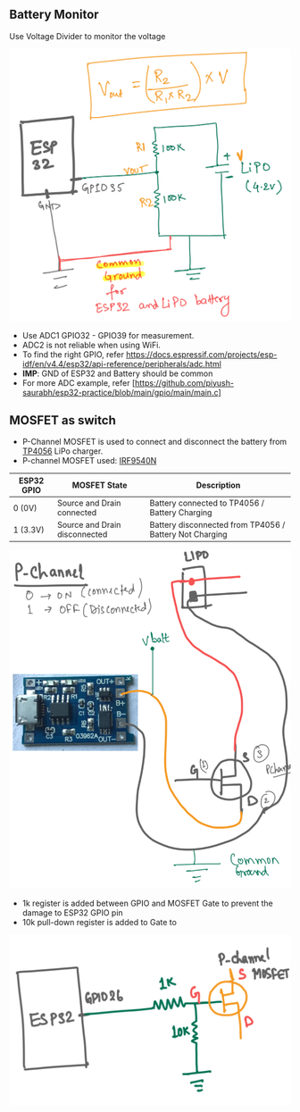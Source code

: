 ## Battery Monitor

Use Voltage Divider to monitor the voltage

![image info](./images/battery-monitor.png)
- Use ADC1 GPIO32 - GPIO39 for measurement. 
- ADC2 is not reliable when using WiFi.
- To find the right GPIO, refer https://docs.espressif.com/projects/esp-idf/en/v4.4/esp32/api-reference/peripherals/adc.html
- **IMP**: GND of ESP32 and Battery should be common
- For more ADC example, refer [https://github.com/piyush-saurabh/esp32-practice/blob/main/gpio/main/main.c]

## MOSFET as switch
- P-Channel MOSFET is used to connect and disconnect the battery from [TP4056](https://robu.in/product/tp4056-1a-li-ion-lithium-battery-charging-module-micro-b-usb/) LiPo charger.
- P-channel MOSFET used: [IRF9540N](https://robu.in/product/irf540n-to-220-3-mosfet-pack-of-2-ics/)

ESP32 GPIO|MOSFET State|Description|
----------|------------|----------|
0 (0V)     | Source and Drain connected | Battery connected to TP4056 / Battery Charging |
1 (3.3V)    | Source and Drain disconnected | Battery disconnected from TP4056 / Battery Not Charging

![image info](./images/p-mosfet-switch.png)

- 1k register is added between GPIO and MOSFET Gate to prevent the damage to ESP32 GPIO pin
- 10k pull-down register is added to Gate to 

![image info](./images/esp32-mosfet-connection.png)


